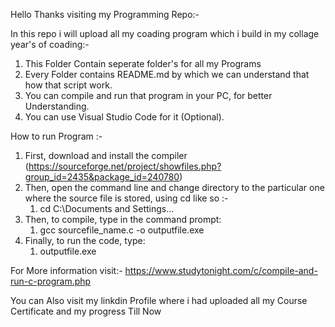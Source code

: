 Hello Thanks visiting my Programming Repo:-


In this repo i will upload all my coading program which i build in my collage year's of coading:-

1) This Folder Contain seperate folder's for all my Programs
2) Every Folder contains README.md by which we can understand that how that script work.
3) You can compile and run that program in your PC, for better Understanding.
4) You can use Visual Studio Code for it (Optional).


How to run Program :-

1) First, download and install the compiler (https://sourceforge.net/project/showfiles.php?group_id=2435&package_id=240780)
3) Then, open the command line and change directory to the particular one where the source file is stored, using cd like so :-
   1) cd C:\Documents and Settings\...
3) Then, to compile, type in the command prompt:
   1) gcc sourcefile_name.c -o outputfile.exe
4) Finally, to run the code, type:
   1) outputfile.exe

For More information visit:- https://www.studytonight.com/c/compile-and-run-c-program.php

You can Also visit my linkdin Profile where i had uploaded all my Course Certificate and my progress Till Now
